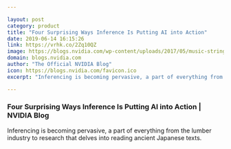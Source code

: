 ```yaml
---

layout: post
category: product
title: "Four Surprising Ways Inference Is Putting AI into Action"
date: 2019-06-14 16:15:26
link: https://vrhk.co/2Zq10QZ
image: https://blogs.nvidia.com/wp-content/uploads/2017/05/music-strings-web.jpg
domain: blogs.nvidia.com
author: "The Official NVIDIA Blog"
icon: https://blogs.nvidia.com/favicon.ico
excerpt: "Inferencing is becoming pervasive, a part of everything from the lumber industry to research that delves into reading ancient Japanese texts."

---
```


### Four Surprising Ways Inference Is Putting AI into Action | NVIDIA Blog

Inferencing is becoming pervasive, a part of everything from the lumber industry to research that delves into reading ancient Japanese texts.